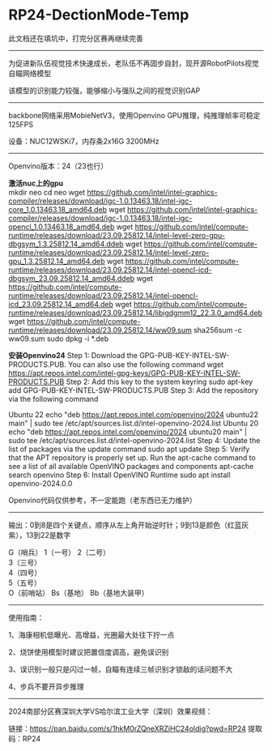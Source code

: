 # RP24-DectionMode-Temp  

此文档还在填坑中，打完分区赛再继续完善

---

为促进新队伍视觉技术快速成长，老队伍不再固步自封，现开源RobotPilots视觉自瞄网络模型  

该模型的识别能力较强，能够缩小与强队之间的视觉识别GAP

---
backbone网络采用MobieNetV3，使用Openvino GPU推理，纯推理帧率可稳定125FPS

设备：NUC12WSKi7，内存条2x16G 3200MHz


---
Openvino版本：24（23也行）

**激活nuc上的gpu**  
mkdir neo
cd neo
wget https://github.com/intel/intel-graphics-compiler/releases/download/igc-1.0.13463.18/intel-igc-core_1.0.13463.18_amd64.deb
wget https://github.com/intel/intel-graphics-compiler/releases/download/igc-1.0.13463.18/intel-igc-opencl_1.0.13463.18_amd64.deb
wget https://github.com/intel/compute-runtime/releases/download/23.09.25812.14/intel-level-zero-gpu-dbgsym_1.3.25812.14_amd64.ddeb
wget https://github.com/intel/compute-runtime/releases/download/23.09.25812.14/intel-level-zero-gpu_1.3.25812.14_amd64.deb
wget https://github.com/intel/compute-runtime/releases/download/23.09.25812.14/intel-opencl-icd-dbgsym_23.09.25812.14_amd64.ddeb
wget https://github.com/intel/compute-runtime/releases/download/23.09.25812.14/intel-opencl-icd_23.09.25812.14_amd64.deb
wget https://github.com/intel/compute-runtime/releases/download/23.09.25812.14/libigdgmm12_22.3.0_amd64.deb
wget https://github.com/intel/compute-runtime/releases/download/23.09.25812.14/ww09.sum
sha256sum -c ww09.sum
sudo dpkg -i *.deb

**安装Openvino24**
Step 1: Download the GPG-PUB-KEY-INTEL-SW-PRODUCTS.PUB. You can also use the following command
wget https://apt.repos.intel.com/intel-gpg-keys/GPG-PUB-KEY-INTEL-SW-PRODUCTS.PUB
Step 2: Add this key to the system keyring
sudo apt-key add GPG-PUB-KEY-INTEL-SW-PRODUCTS.PUB
Step 3: Add the repository via the following command

Ubuntu 22
echo "deb https://apt.repos.intel.com/openvino/2024 ubuntu22 main" | sudo tee /etc/apt/sources.list.d/intel-openvino-2024.list
Ubuntu 20
echo "deb https://apt.repos.intel.com/openvino/2024 ubuntu20 main" | sudo tee /etc/apt/sources.list.d/intel-openvino-2024.list
Step 4: Update the list of packages via the update command
sudo apt update
Step 5: Verify that the APT repository is properly set up. Run the apt-cache command to see a list of all available OpenVINO packages and components
apt-cache search openvino
Step 6: Install OpenVINO Runtime
sudo apt install openvino-2024.0.0

Openvino代码仅供参考，不一定能跑（老东西已无力维护）

---

输出：0到8是四个关键点，顺序从左上角开始逆时针；9到13是颜色（红蓝灰紫），13到22是数字  



G（哨兵）
1（一号）
2（二号）	
3（三号）	
4（四号）	
5（五号）	
O（前哨站）
Bs（基地）
Bb（基地大装甲）	

---
使用指南：  

1、海康相机低曝光、高增益，光圈最大处往下拧一点  

2、烧饼使用模型时建议把置信度调高，避免误识别  

3、误识别一般只是闪过一帧，自瞄有连续三帧识别才锁敌的话问题不大   

4、步兵不要开异步推理

---

2024南部分区赛深圳大学VS哈尔滨工业大学（深圳）效果视频：  

链接：https://pan.baidu.com/s/1hkM0rZQneXRZiHC24oldig?pwd=RP24
提取码：RP24    
